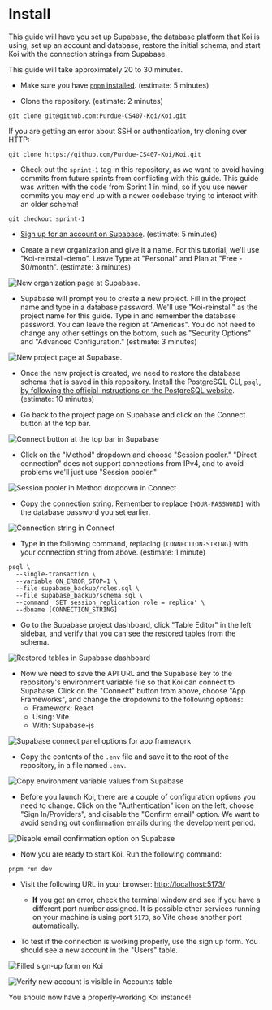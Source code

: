 # Install

This guide will have you set up Supabase, the database platform that Koi is using,
set up an account and database, restore the initial schema, and start Koi with
the connection strings from Supabase.

This guide will take approximately 20 to 30 minutes.

- Make sure you have [`pnpm` installed][pnpm-install]. (estimate: 5 minutes)

[pnpm-install]: https://pnpm.io/installation

- Clone the repository. (estimate: 2 minutes)

```
git clone git@github.com:Purdue-CS407-Koi/Koi.git
```

If you are getting an error about SSH or authentication, try cloning over HTTP:

```
git clone https://github.com/Purdue-CS407-Koi/Koi.git
```

- Check out the `sprint-1` tag in this repository, as we want to avoid having
  commits from future sprints from conflicting with this guide. This guide was
  written with the code from Sprint 1 in mind, so if you use newer commits you
  may end up with a newer codebase trying to interact with an older schema!

```
git checkout sprint-1
```

- [Sign up for an account on Supabase][supabase-signup]. (estimate: 5 minutes)

[supabase-signup]: https://supabase.com/dashboard/sign-up

- Create a new organization and give it a name. For this tutorial, we'll use
  "Koi-reinstall-demo". Leave Type at "Personal" and Plan at "Free - $0/month".
  (estimate: 3 minutes)

![New organization page at Supabase.](./assets/supabase_new_organization.png)

- Supabase will prompt you to create a new project. Fill in the project name and
  type in a database password. We'll use "Koi-reinstall" as the project name for
  this guide. Type in and remember the database password. You can leave the region
  at "Americas". You do not need to change any other settings on the bottom, such
  as "Security Options" and "Advanced Configuration." (estimate: 3 minutes)

![New project page at Supabase.](./assets/supabase_new_project.png)

- Once the new project is created, we need to restore the database schema that is
  saved in this repository. Install the PostgreSQL CLI, `psql`, [by following the
  official instructions on the PostgreSQL website][psql-download]. (estimate:
  10 minutes)

[psql-download]: https://www.postgresql.org/download/

- Go back to the project page on Supabase and click on the Connect button at the
  top bar.

![Connect button at the top bar in Supabase](./assets/supabase_connect_button.png)

- Click on the "Method" dropdown and choose "Session pooler." "Direct connection"
  does not support connections from IPv4, and to avoid problems we'll just use
  "Session pooler."

![Session pooler in Method dropdown in Connect](./assets/supabase_connect_method_dropdown.png)

- Copy the connection string. Remember to replace `[YOUR-PASSWORD]` with the
  database password you set earlier.

![Connection string in Connect](./assets/supabase_connection_string_copy.png)

- Type in the following command, replacing `[CONNECTION-STRING]` with your
  connection string from above. (estimate: 1 minute)

```
psql \
  --single-transaction \
  --variable ON_ERROR_STOP=1 \
  --file supabase_backup/roles.sql \
  --file supabase_backup/schema.sql \
  --command 'SET session_replication_role = replica' \
  --dbname [CONNECTION_STRING]
```

- Go to the Supabase project dashboard, click "Table Editor" in the left sidebar,
  and verify that you can see the restored tables from the schema.

![Restored tables in Supabase dashboard](./assets/restored_tables.png)

- Now we need to save the API URL and the Supabase key to the repository's
  environment variable file so that Koi can connect to Supabase. Click on the
  "Connect" button from above, choose "App Frameworks", and change the dropdowns
  to the following options:
  - Framework: React
  - Using: Vite
  - With: Supabase-js

![Supabase connect panel options for app framework](./assets/supabase_env_options.png)

- Copy the contents of the `.env` file and save it to the root of the repository,
  in a file named `.env`.

![Copy environment variable values from Supabase](./assets/supabase_env_copy.png)

- Before you launch Koi, there are a couple of configuration options you need to
  change. Click on the "Authentication" icon on the left, choose "Sign In/Providers",
  and disable the "Confirm email" option. We want to avoid sending out confirmation
  emails during the development period.

![Disable email confirmation option on Supabase](./assets/disable_confirm_emails.png)

- Now you are ready to start Koi. Run the following command:

```
pnpm run dev
```

- Visit the following URL in your browser: [http://localhost:5173/](http://localhost:5173/)
  - **If** you get an error, check the terminal window and see if you have a
    different port number assigned. It is possible other services running on your
    machine is using port `5173`, so Vite chose another port automatically.

- To test if the connection is working properly, use the sign up form. You should
  see a new account in the "Users" table.

![Filled sign-up form on Koi](./assets/koi_signup_form.png)

![Verify new account is visible in Accounts table](./assets/new_user_account_table_confirm.png)

You should now have a properly-working Koi instance!
